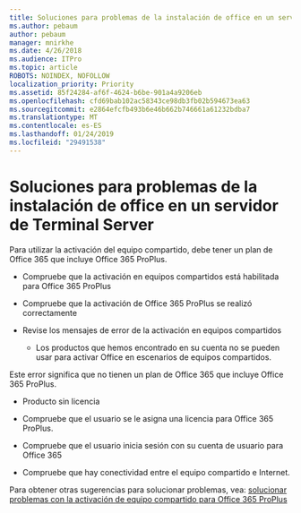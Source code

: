```yaml
---
title: Soluciones para problemas de la instalación de office en un servidor de Terminal Server
ms.author: pebaum
author: pebaum
manager: mnirkhe
ms.date: 4/26/2018
ms.audience: ITPro
ms.topic: article
ROBOTS: NOINDEX, NOFOLLOW
localization_priority: Priority
ms.assetid: 85f24284-af6f-4624-b6be-901a4a9206eb
ms.openlocfilehash: cfd69bab102ac58343ce98db3fb02b594673ea63
ms.sourcegitcommit: e2864efcfb493b6e46b662b746661a61232bdba7
ms.translationtype: MT
ms.contentlocale: es-ES
ms.lasthandoff: 01/24/2019
ms.locfileid: "29491538"
---
```

# <a name="solutions-for-issues-around-installing-office-on-a-terminal-server"></a>Soluciones para problemas de la instalación de office en un servidor de Terminal Server

Para utilizar la activación del equipo compartido, debe tener un plan de Office 365 que incluye Office 365 ProPlus.
  
- Compruebe que la activación en equipos compartidos está habilitada para Office 365 ProPlus
    
- Compruebe que la activación de Office 365 ProPlus se realizó correctamente
    
- Revise los mensajes de error de la activación en equipos compartidos
    
  - Los productos que hemos encontrado en su cuenta no se pueden usar para activar Office en escenarios de equipos compartidos.
  
Este error significa que no tienen un plan de Office 365 que incluye Office 365 ProPlus.
    
  - Producto sin licencia
    
  - Compruebe que el usuario se le asigna una licencia para Office 365 ProPlus.
    
  - Compruebe que el usuario inicia sesión con su cuenta de usuario para Office 365
    
  - Compruebe que hay conectividad entre el equipo compartido e Internet.
    
Para obtener otras sugerencias para solucionar problemas, vea: [solucionar problemas con la activación de equipo compartido para Office 365 ProPlus](https://docs.microsoft.com/DeployOffice/troubleshoot-issues-with-shared-computer-activation-for-office-365-proplus)
  

